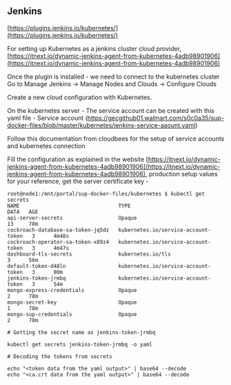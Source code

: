 ## Jenkins

[https://plugins.jenkins.io/kubernetes/](https://plugins.jenkins.io/kubernetes/)


For setting up Kubernetes as a jenkins cluster cloud provider,
[https://itnext.io/dynamic-jenkins-agent-from-kubernetes-4adb98901906](https://itnext.io/dynamic-jenkins-agent-from-kubernetes-4adb98901906)

Once the plugin is installed - we need to connect to the kubernetes cluster
Go to Manage Jenkins → Manage Nodes and Clouds → Configure Clouds

Create a new cloud configuration with Kubernetes.

On the kubernetes server - The service account can be created with this yaml file - Service account (https://gecgithub01.walmart.com/s0c0a35/sup-docker-files/blob/master/kubernetes/jenkins-service-aaount.yaml)

Follow this documentation from cloudbees for the setup of service accounts and kubernetes connection

Fill the configuration as explained in the website [https://itnext.io/dynamic-jenkins-agent-from-kubernetes-4adb98901906](https://itnext.io/dynamic-jenkins-agent-from-kubernetes-4adb98901906), production setup values for your reference,
get the server certificate key -

```
root@node1:/mnt/portal/sup-docker-files/kubernetes $ kubectl get secrets
NAME                                TYPE                                  DATA   AGE
api-server-secrets                  Opaque                                13     78m
cockroach-database-sa-token-jq5dz   kubernetes.io/service-account-token   3      4m48s
cockroach-operator-sa-token-x89z4   kubernetes.io/service-account-token   3      4m47s
dashboard-tls-secrets               kubernetes.io/tls                     3      56m
default-token-d48ln                 kubernetes.io/service-account-token   3      80m
jenkins-token-jrmbq                 kubernetes.io/service-account-token   3      54m
mongo-express-credentials           Opaque                                2      78m
mongo-secret-key                    Opaque                                1      78m
mongo-sup-credentials               Opaque                                2      78m
 
# Getting the secret name as jenkins-token-jrmbq
 
kubectl get secrets jenkins-token-jrmbq -o yaml
 
# Decoding the tokens from secrets
 
echo "<token data from the yaml output>" | base64 --decode
echo "<ca.crt data from the yaml output>" | base64 --decode
```
